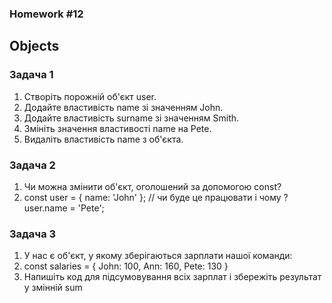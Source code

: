 ### Homework #12
## Objects
### Задача 1
1. Створіть порожній об'єкт user.
2. Додайте властивість name зі значенням John.
3. Додайте властивість surname зі значенням Smith.
4. Змініть значення властивості name на Pete.
5. Видаліть властивість name з об'єкта.

### Задача 2
1. Чи можна змінити об'єкт, оголошений за допомогою const?
2. const user = {
   name: 'John'
   };
// чи буде це працювати і чому ?
user.name = 'Pete';


### Задача 3
1. У нас є об'єкт, у якому зберігаються зарплати нашої команди:
2. const salaries = {
   John: 100,
   Ann: 160,
   Pete: 130
   }
3. Напишіть код для підсумовування всіх зарплат і збережіть результат у змінній sum